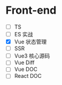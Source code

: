 # Front-end

- [ ] TS
- [ ] ES 实战
- [x] Vue 状态管理
- [ ] SSR
- [ ] Vue3 核心源码
- [ ] Vue Diff
- [ ] Vue DOC
- [ ] React DOC
